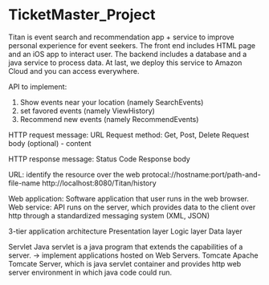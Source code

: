 # TicketMaster_Project
Titan is event search and recommendation app + service to improve personal experience for event seekers.
The front end includes HTML page and an iOS app to interact user. 
The backend includes a database and a java service to process data.
At last, we deploy this service to Amazon Cloud and you can access everywhere.

API to implement:
1. Show events near your location (namely SearchEvents)
2. set favored events (namely ViewHistory)
3. Recommend new events (namely RecommendEvents)

HTTP request message:
URL
Request method: Get, Post, Delete
Request body (optional) - content

HTTP response message:
Status Code
Response body

URL: identify the resource over the web
protocal://hostname:port/path-and-file-name
http://localhost:8080/Titan/history

Web application:
Software application that user runs in the web browser.
Web service:
API runs on the server, which provides data to the client over http through a standardized messaging system (XML, JSON)

3-tier application architecture
Presentation layer
Logic layer
Data layer

Servlet
Java servlet is a java program that extends the capabilities of a server. -> implement applications hosted on Web Servers.
Tomcate Apache
Tomcate Server, which is java servlet container and provides http web server environment in which java code could run. 
